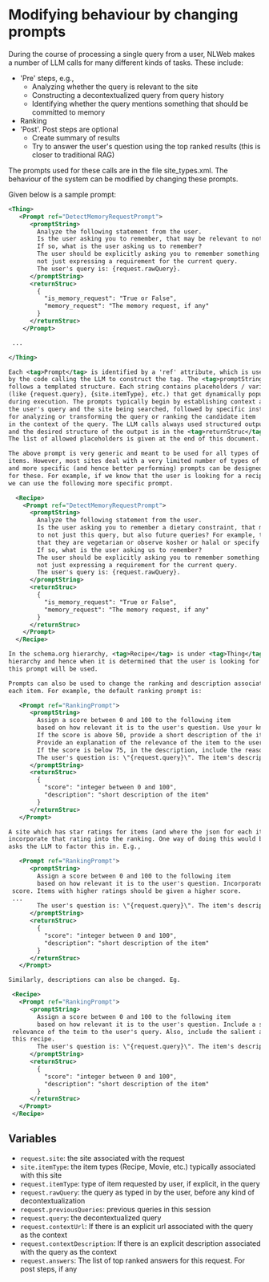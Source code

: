 # Modifying behaviour by changing prompts

During the course of processing a single query from a user, NLWeb makes a number of LLM calls for many different kinds of tasks. These include:

- 'Pre' steps, e.g.,
  - Analyzing whether the query is relevant to the site
  - Constructing a decontextualized query from query history
  - Identifying whether the query mentions something that should be committed to memory
- Ranking
- 'Post'. Post steps are optional
  - Create summary of results
  - Try to answer the user's question using the top ranked results (this is closer to traditional RAG)

The prompts used for these calls are in the file site_types.xml. The behaviour of the system can be modified by changing these prompts.

Given below is a sample prompt:

```xml
<Thing>
   <Prompt ref="DetectMemoryRequestPrompt">
      <promptString>
        Analyze the following statement from the user.
        Is the user asking you to remember, that may be relevant to not just this query, but also future queries?
        If so, what is the user asking us to remember?
        The user should be explicitly asking you to remember something for future queries,
        not just expressing a requirement for the current query.
        The user's query is: {request.rawQuery}.
      </promptString>
      <returnStruc>
        {
          "is_memory_request": "True or False",
          "memory_request": "The memory request, if any"
        }
      </returnStruc>
    </Prompt>

 ...

</Thing>

Each <tag>Prompt</tag> is identified by a 'ref' attribute, which is used
by the code calling the LLM to construct the tag. The <tag>promptString</tag>
follows a templated structure. Each string contains placeholders / variables
(like {request.query}, {site.itemType}, etc.) that get dynamically populated
during execution. The prompts typically begin by establishing context about
the user's query and the site being searched, followed by specific instructions
for analyzing or transforming the query or ranking the candidate item
in the context of the query. The LLM calls always used structured output
and the desired structure of the output is in the <tag>returnStruc</tag>
The list of allowed placeholders is given at the end of this document.

The above prompt is very generic and meant to be used for all types of
items. However, most sites deal with a very limited number of types of items
and more specific (and hence better performing) prompts can be designed
for these. For example, if we know that the user is looking for a recipe,
we can use the following more specific prompt.

  <Recipe>
    <Prompt ref="DetectMemoryRequestPrompt">
      <promptString>
        Analyze the following statement from the user.
        Is the user asking you to remember a dietary constraint, that may be relevant
        to not just this query, but also future queries? For example, the user may say
        that they are vegetarian or observe kosher or halal or specify an allergy.
        If so, what is the user asking us to remember?
        The user should be explicitly asking you to remember something for future queries,
        not just expressing a requirement for the current query.
        The user's query is: {request.rawQuery}.
      </promptString>
      <returnStruc>
        {
          "is_memory_request": "True or False",
          "memory_request": "The memory request, if any"
        }
      </returnStruc>
    </Prompt>
  </Recipe>

In the schema.org hierarchy, <tag>Recipe</tag> is under <tag>Thing</tag> in the class
hierarchy and hence when it is determined that the user is looking for a <tag>Recipe</tag>
this prompt will be used.

Prompts can also be used to change the ranking and description associated with
each item. For example, the default ranking prompt is:

   <Prompt ref="RankingPrompt">
      <promptString>
        Assign a score between 0 and 100 to the following item
        based on how relevant it is to the user's question. Use your knowledge from other sources, about the item, to make a judgement.
        If the score is above 50, provide a short description of the item highlighting the relevance to the user's question, without mentioning the user's question.
        Provide an explanation of the relevance of the item to the user's question, without mentioning the user's question or the score or explicitly mentioning the term relevance.
        If the score is below 75, in the description, include the reason why it is still relevant.
        The user's question is: \"{request.query}\". The item's description in schema.org format is \"{item.description}\".
      </promptString>
      <returnStruc>
        {
          "score": "integer between 0 and 100",
          "description": "short description of the item"
        }
      </returnStruc>
   </Prompt>

A site which has star ratings for items (and where the json for each item includes the star rating) might want to
incorporate that rating into the ranking. One way of doing this would be to use a <tag>promptString</tag> that
asks the LLM to factor this in. E.g.,

   <Prompt ref="RankingPrompt">
      <promptString>
        Assign a score between 0 and 100 to the following item
        based on how relevant it is to the user's question. Incorporate the aggregateRating for the item into your
 score. Items with higher ratings should be given a higher score.
 ...
        The user's question is: \"{request.query}\". The item's description in schema.org format is \"{item.description}\".
      </promptString>
      <returnStruc>
        {
          "score": "integer between 0 and 100",
          "description": "short description of the item"
        }
      </returnStruc>
   </Prompt>

Similarly, descriptions can also be changed. Eg.

 <Recipe>
   <Prompt ref="RankingPrompt">
      <promptString>
        Assign a score between 0 and 100 to the following item
        based on how relevant it is to the user's question. Include a short description of the item, focussing on the
 relevance of the teim to the user's query. Also, include the salient aspects of the nutritional value of
 this recipe.
        The user's question is: \"{request.query}\". The item's description in schema.org format is \"{item.description}\".
      </promptString>
      <returnStruc>
        {
          "score": "integer between 0 and 100",
          "description": "short description of the item"
        }
      </returnStruc>
   </Prompt>
 </Recipe>
```

## Variables

- `request.site`: the site associated with the request
- `site.itemType`: the item types (Recipe, Movie, etc.) typically associated with this site
- `request.itemType`: type of item requested by user, if explicit, in the query
- `request.rawQuery`: the query as typed in by the user, before any kind of decontextualization
- `request.previousQueries`: previous queries in this session
- `request.query`: the decontextualized query
- `request.contextUrl`: If there is an explicit url associated with the query as the context
- `request.contextDescription`: If there is an explicit description associated with the query as the context
- `request.answers`: The list of top ranked answers for this request. For post steps, if any
